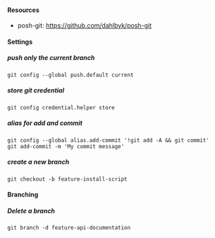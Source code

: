 #### Resources

* posh-git: https://github.com/dahlbyk/posh-git


#### Settings
##### push only the current branch
```
git config --global push.default current
```

##### store git credential
```
git config credential.helper store
```

##### alias for add and commit
```
git config --global alias.add-commit '!git add -A && git commit'
git add-commit -m 'My commit message'
```

##### create a new branch
```shell
git checkout -b feature-install-script
```

#### Branching

##### Delete a branch

```
git branch -d feature-api-documentation
```
